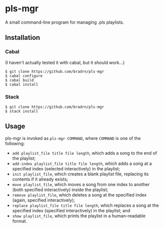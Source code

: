 # pls-mgr
A small command-line program for managing .pls playlists.

## Installation
### Cabal
(I haven't actually tested it with cabal, but it should work...)
```
$ git clone https://github.com/bradrn/pls-mgr
$ cabal configure
$ cabal build
$ cabal install
```
### Stack
```
$ git clone https://github.com/bradrn/pls-mgr
$ stack install
```

## Usage
pls-mgr is invoked as `pls-mgr COMMAND`, where `COMMAND` is one of the following:
* `add playlist_file title file length`, which adds a song to the end of the playlist;
* `add-index playlist_file title file length`, which adds a song at a specified index (selected interactively) in the playlist;
* `init playlist_file`, which creates a blank playlist file, replacing its contents if it already exists;
* `move playlist_file`, which moves a song from one index to another (both specified interactively) inside the playlist;
* `remove playlist_file`, which deletes a song at the specified index (again, specified interactively);
* `replace playlist_file title file length`, which replaces a song at the specified index (specified interactively) in the playlist; and
* `show playlist_file`, which prints the playlist in a human-readable format.
